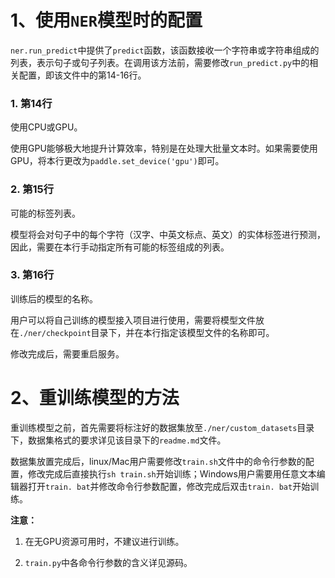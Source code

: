 # 1、使用`NER`模型时的配置

`ner.run_predict`中提供了`predict`函数，该函数接收一个字符串或字符串组成的列表，表示句子或句子列表。在调用该方法前，需要修改`run_predict.py`中的相关配置，即该文件中的第14-16行。

### 1. 第14行

使用CPU或GPU。

使用GPU能够极大地提升计算效率，特别是在处理大批量文本时。如果需要使用GPU，将本行更改为`paddle.set_device('gpu')`即可。

### 2. 第15行

可能的标签列表。

模型将会对句子中的每个字符（汉字、中英文标点、英文）的实体标签进行预测，因此，需要在本行手动指定所有可能的标签组成的列表。

### 3. 第16行

训练后的模型的名称。

用户可以将自己训练的模型接入项目进行使用，需要将模型文件放在`./ner/checkpoint`目录下，并在本行指定该模型文件的名称即可。

修改完成后，需要重启服务。

# 2、重训练模型的方法

重训练模型之前，首先需要将标注好的数据集放至`./ner/custom_datasets`目录下，数据集格式的要求详见该目录下的`readme.md`文件。

数据集放置完成后，linux/Mac用户需要修改`train.sh`文件中的命令行参数的配置，修改完成后直接执行`sh train.sh`开始训练；Windows用户需要用任意文本编辑器打开`train.
bat`并修改命令行参数配置，修改完成后双击`train.
bat`开始训练。

**注意：**

1. 在无GPU资源可用时，不建议进行训练。
 
2. `train.py`中各命令行参数的含义详见源码。